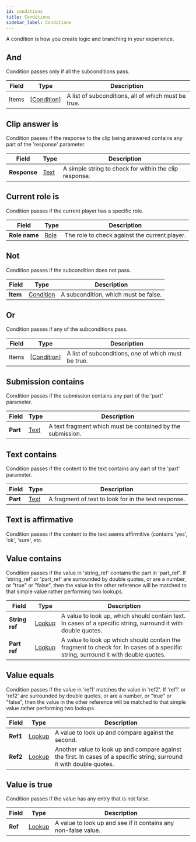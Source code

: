 ```yaml
---
id: conditions
title: Conditions
sidebar_label: Conditions
---
```


A condition is how you create logic and branching in your experience.
## And

Condition passes only if all the subconditions pass.


| Field | Type | Description |
| - | - | - |
| Items | [[Condition](/docs/reference/conditions)] | A list of subconditions, all of which must be true. |


## Clip answer is

Condition passes if the response to the clip being answered contains any part of the 'response' parameter.


| Field | Type | Description |
| - | - | - |
| **Response** | [Text](/docs/reference/fieldtypes#text) | A simple string to check for within the clip response. |


## Current role is

Condition passes if the current player has a specific role.


| Field | Type | Description |
| - | - | - |
| **Role name** | [Role](/docs/reference/resources#role) | The role to check against the current player. |


## Not

Condition passes if the subcondition does not pass.


| Field | Type | Description |
| - | - | - |
| **Item** | [Condition](/docs/reference/conditions) | A subcondition, which must be false. |


## Or

Condition passes if any of the subconditions pass.


| Field | Type | Description |
| - | - | - |
| Items | [[Condition](/docs/reference/conditions)] | A list of subconditions, one of which must be true. |


## Submission contains

Condition passes if the submission contains any part of the 'part' parameter.


| Field | Type | Description |
| - | - | - |
| **Part** | [Text](/docs/reference/fieldtypes#text) | A text fragment which must be contained by the submission. |


## Text contains

Condition passes if the content to the text contains any part of the 'part' parameter.


| Field | Type | Description |
| - | - | - |
| **Part** | [Text](/docs/reference/fieldtypes#text) | A fragment of text to look for in the text response. |


## Text is affirmative

Condition passes if the content to the text seems affirmitive (contains 'yes', 'ok', 'sure', etc.




## Value contains

Condition passes if the value in 'string_ref' contains the part in 'part_ref'. If 'string_ref' or 'part_ref' are surrounded by double quotes, or are a number, or "true" or "false", then the value in the other reference will be matched to that simple value rather performing two lookups.


| Field | Type | Description |
| - | - | - |
| **String ref** | [Lookup](/docs/reference/fieldtypes#lookup) | A value to look up, which should contain text. In cases of a specific string, surround it with double quotes. |
| **Part ref** | [Lookup](/docs/reference/fieldtypes#lookup) | A value to look up which should contain the fragment to check for. In cases of a specific string, surround it with double quotes. |


## Value equals

Condition passes if the value in 'ref1' matches the value in 'ref2'. If 'ref1' or 'ref2' are surrounded by double quotes, or are a number, or "true" or "false", then the value in the other reference will be matched to that simple value rather performing two lookups.


| Field | Type | Description |
| - | - | - |
| **Ref1** | [Lookup](/docs/reference/fieldtypes#lookup) | A value to look up and compare against the second. |
| **Ref2** | [Lookup](/docs/reference/fieldtypes#lookup) | Another value to look up and compare against the first. In cases of a specific string, surround it with double quotes. |


## Value is true

Condition passes if the value has any entry that is not false.


| Field | Type | Description |
| - | - | - |
| **Ref** | [Lookup](/docs/reference/fieldtypes#lookup) | A value to look up and see if it contains any non-false value. |


